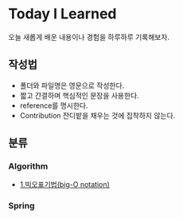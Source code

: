 # Today I Learned
오늘 새롭게 배운 내용이나 경험을 하루하루 기록해보자.

## 작성법
- 폴더와 파일명은 영문으로 작성한다.
- 짧고 간결하며 핵심적인 문장을 사용한다.
- reference를 명시한다.
- Contribution 잔디밭을 채우는 것에 집착하지 않는다.

## 분류

### Algorithm
 - [1.빅오표기법(big-O notation)](https://github.com/JR-A/TIL/blob/main/Algorithm/big-o.md)
### Spring
